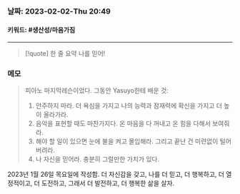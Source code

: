 ### 날짜:   2023-02-02-Thu 20:49
#### 키워드: #생산성/마음가짐 
-----
>[!quote] 한 줄 요약
>나를 믿어!

### 메모

>피아노 마지막레슨이었다. 그동안 Yasuyo한테 배운 것:
> 	1. 안주하지 마라. 더 욕심을 가지고 나의 능력과 잠재력에 확신을 가지고 더 높이 올라가라.
> 	2. 음악을 표현할 때도 마찬가지다. 온 마음을 다 꺼내고 온 힘을 다해서 보여줘라.
> 	3. 해야 할 일이 있으면 눈에 불을 켜고 몰입해라. 그리고 끝난 건 미련없이 털어버려라.
> 	4. 나 자신을 믿어라. 충분히 그럴만한 가치가 있다.

2023년 1월 26일 목요일에 작성함.
더 자신감을 갖고, 나를 더 믿고, 더 행복하고, 더 열정적이고, 더 도전하고, 그래서 더 발전하고, 더 행복한 삶을 살자.